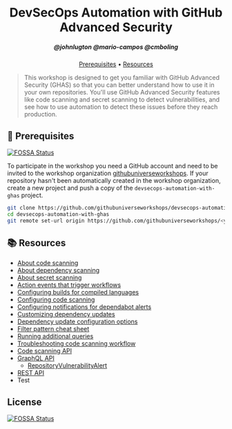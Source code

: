 <h1 align="center">DevSecOps Automation with GitHub Advanced Security</h1>
<h5 align="center">@johnlugton @mario-campos @cmboling</h3>

<p align="center">
  <a href="#mega-prerequisites">Prerequisites</a> •  
  <a href="#books-resources">Resources</a>
</p>

> This workshop is designed to get you familiar with GitHub Advanced Security (GHAS) so that you can better understand how to use it in your own repositories. You'll use GitHub Advanced Security features like code scanning and secret scanning to detect vulnerabilities, and see how to use automation to detect these issues before they reach production.

## :mega: Prerequisites
[![FOSSA Status](https://app.fossa.com/api/projects/git%2Bgithub.com%2Fwwebster-rr%2Fdevsecops-automation-with-ghas.svg?type=shield)](https://app.fossa.com/projects/git%2Bgithub.com%2Fwwebster-rr%2Fdevsecops-automation-with-ghas?ref=badge_shield)


To participate in the workshop you need a GitHub account and need to be invited to the workshop organization [githubuniverseworkshops](https://github.com/githubuniverseworkshops). If your repository hasn't been automatically created in the workshop organization, create a new project and push a copy of the `devsecops-automation-with-ghas` project.

```bash
git clone https://github.com/githubuniverseworkshops/devsecops-automation-with-ghas.git
cd devsecops-automation-with-ghas
git remote set-url origin https://github.com/githubuniverseworkshops/<your project>.git
```

## :books: Resources
- [About code scanning](https://docs.github.com/en/github/finding-security-vulnerabilities-and-errors-in-your-code/about-code-scanning)
- [About dependency scanning](https://docs.github.com/en/free-pro-team@latest/github/managing-security-vulnerabilities/about-alerts-for-vulnerable-dependencies)
- [About secret scanning](https://docs.github.com/en/github/administering-a-repository/about-secret-scanning)
- [Action events that trigger workflows](https://docs.github.com/en/free-pro-team@latest/actions/reference/events-that-trigger-workflows)
- [Configuring builds for compiled languages](
https://docs.github.com/en/free-pro-team@latest/github/finding-security-vulnerabilities-and-errors-in-your-code/configuring-the-codeql-workflow-for-compiled-languages)
- [Configuring code scanning](https://docs.github.com/en/free-pro-team@latest/github/finding-security-vulnerabilities-and-errors-in-your-code/configuring-code-scanning)
- [Configuring notifications for dependabot alerts](https://docs.github.com/en/free-pro-team@latest/github/managing-security-vulnerabilities/configuring-notifications-for-vulnerable-dependencies#configuring-notifications-for-dependabot-alerts)
- [Customizing dependency updates](https://docs.github.com/en/free-pro-team@latest/github/administering-a-repository/customizing-dependency-updates)
- [Dependency update configuration options](https://docs.github.com/en/free-pro-team@latest/github/administering-a-repository/configuration-options-for-dependency-updates)
- [Filter pattern cheat sheet](https://docs.github.com/en/free-pro-team@latest/actions/reference/workflow-syntax-for-github-actions#filter-pattern-cheat-sheet)
- [Running additional queries](
https://docs.github.com/en/free-pro-team@latest/github/finding-security-vulnerabilities-and-errors-in-your-code/configuring-code-scanning#running-additional-queries)
- [Troubleshooting code scanning workflow](https://docs.github.com/en/free-pro-team@latest/github/finding-security-vulnerabilities-and-errors-in-your-code/troubleshooting-the-codeql-workflow)
- [Code scanning API](https://docs.github.com/en/free-pro-team@latest/rest/reference/code-scanning)
- [GraphQL API](https://docs.github.com/en/free-pro-team@latest/graphql)
  - [RepositoryVulnerabilityAlert](https://docs.github.com/en/free-pro-team@latest/graphql/reference/objects#repositoryvulnerabilityalert)
- [REST API](https://docs.github.com/en/free-pro-team@latest/rest)
- Test


## License
[![FOSSA Status](https://app.fossa.com/api/projects/git%2Bgithub.com%2Fwwebster-rr%2Fdevsecops-automation-with-ghas.svg?type=large)](https://app.fossa.com/projects/git%2Bgithub.com%2Fwwebster-rr%2Fdevsecops-automation-with-ghas?ref=badge_large)